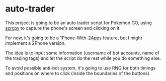 # auto-trader 
This project is going to be an auto trader script for Pokémon GO, using [scrcpy](https://github.com/Genymobile/scrcpy) to capture the phone's screen and clicking on it.

For now, it's going to be a 1Phone-With-2Apps feature, but I might implement a 2Phone version.

The idea is to input some information (username of bot accounts, name of the trading tags) and let the script do the rest while you do something else.

To avoid possible anti-bot system, it's going to use RNG for both timings and positions on where to click (inside the boundaries of the buttons)
